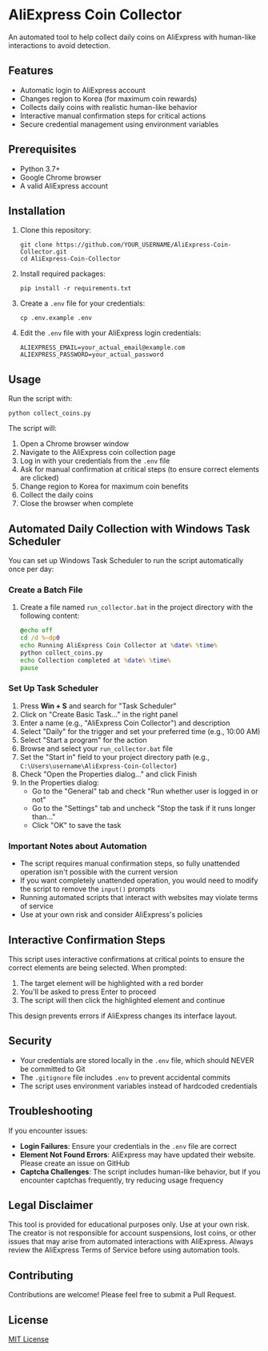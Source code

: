 # AliExpress Coin Collector

An automated tool to help collect daily coins on AliExpress with human-like interactions to avoid detection.

## Features

- Automatic login to AliExpress account
- Changes region to Korea (for maximum coin rewards)
- Collects daily coins with realistic human-like behavior
- Interactive manual confirmation steps for critical actions
- Secure credential management using environment variables

## Prerequisites

- Python 3.7+
- Google Chrome browser
- A valid AliExpress account

## Installation

1. Clone this repository:
   ```
   git clone https://github.com/YOUR_USERNAME/AliExpress-Coin-Collector.git
   cd AliExpress-Coin-Collector
   ```

2. Install required packages:
   ```
   pip install -r requirements.txt
   ```

3. Create a `.env` file for your credentials:
   ```
   cp .env.example .env
   ```

4. Edit the `.env` file with your AliExpress login credentials:
   ```
   ALIEXPRESS_EMAIL=your_actual_email@example.com
   ALIEXPRESS_PASSWORD=your_actual_password
   ```

## Usage

Run the script with:

```
python collect_coins.py
```

The script will:
1. Open a Chrome browser window
2. Navigate to the AliExpress coin collection page
3. Log in with your credentials from the `.env` file
4. Ask for manual confirmation at critical steps (to ensure correct elements are clicked)
5. Change region to Korea for maximum coin benefits
6. Collect the daily coins
7. Close the browser when complete

## Automated Daily Collection with Windows Task Scheduler

You can set up Windows Task Scheduler to run the script automatically once per day:

### Create a Batch File

1. Create a file named `run_collector.bat` in the project directory with the following content:
   ```bat
   @echo off
   cd /d %~dp0
   echo Running AliExpress Coin Collector at %date% %time%
   python collect_coins.py
   echo Collection completed at %date% %time%
   pause
   ```

### Set Up Task Scheduler

1. Press **Win + S** and search for "Task Scheduler"
2. Click on "Create Basic Task..." in the right panel
3. Enter a name (e.g., "AliExpress Coin Collector") and description
4. Select "Daily" for the trigger and set your preferred time (e.g., 10:00 AM)
5. Select "Start a program" for the action
6. Browse and select your `run_collector.bat` file
7. Set the "Start in" field to your project directory path (e.g., `C:\Users\username\AliExpress-Coin-Collector`)
8. Check "Open the Properties dialog..." and click Finish
9. In the Properties dialog:
   - Go to the "General" tab and check "Run whether user is logged in or not"
   - Go to the "Settings" tab and uncheck "Stop the task if it runs longer than..."
   - Click "OK" to save the task

### Important Notes about Automation

- The script requires manual confirmation steps, so fully unattended operation isn't possible with the current version
- If you want completely unattended operation, you would need to modify the script to remove the `input()` prompts
- Running automated scripts that interact with websites may violate terms of service
- Use at your own risk and consider AliExpress's policies

## Interactive Confirmation Steps

This script uses interactive confirmations at critical points to ensure the correct elements are being selected. When prompted:

1. The target element will be highlighted with a red border
2. You'll be asked to press Enter to proceed
3. The script will then click the highlighted element and continue

This design prevents errors if AliExpress changes its interface layout.

## Security

- Your credentials are stored locally in the `.env` file, which should NEVER be committed to Git
- The `.gitignore` file includes `.env` to prevent accidental commits
- The script uses environment variables instead of hardcoded credentials

## Troubleshooting

If you encounter issues:

- **Login Failures**: Ensure your credentials in the `.env` file are correct
- **Element Not Found Errors**: AliExpress may have updated their website. Please create an issue on GitHub
- **Captcha Challenges**: The script includes human-like behavior, but if you encounter captchas frequently, try reducing usage frequency

## Legal Disclaimer

This tool is provided for educational purposes only. Use at your own risk. The creator is not responsible for account suspensions, lost coins, or other issues that may arise from automated interactions with AliExpress. Always review the AliExpress Terms of Service before using automation tools.

## Contributing

Contributions are welcome! Please feel free to submit a Pull Request.

## License

[MIT License](LICENSE)